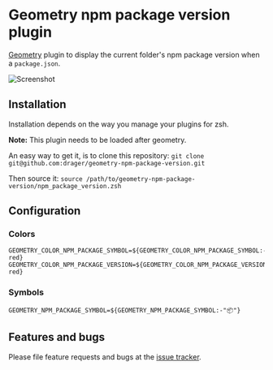 # Geometry npm package version plugin
[Geometry](https://github.com/geometry-zsh/geometry) plugin to display the current folder's npm package version when a `package.json`.

![Screenshot](https://user-images.githubusercontent.com/1957563/46541451-57f6d080-c8bc-11e8-98fc-a1587e966d3a.png)

## Installation
Installation depends on the way you manage your plugins for zsh.

**Note:** This plugin needs to be loaded after geometry.

An easy way to get it, is to clone this repository:
`git clone git@github.com:drager/geometry-npm-package-version.git`

Then source it:
`source /path/to/geometry-npm-package-version/npm_package_version.zsh`

## Configuration
### Colors
```
GEOMETRY_COLOR_NPM_PACKAGE_SYMBOL=${GEOMETRY_COLOR_NPM_PACKAGE_SYMBOL:-red}
GEOMETRY_COLOR_NPM_PACKAGE_VERSION=${GEOMETRY_COLOR_NPM_PACKAGE_VERSION:-red}
```

### Symbols
```
GEOMETRY_NPM_PACKAGE_SYMBOL=${GEOMETRY_NPM_PACKAGE_SYMBOL:-"📦"}
```

## Features and bugs

Please file feature requests and bugs at the [issue tracker][tracker].

[tracker]: https://github.com/drager/geometry-npm-package-version/issues
